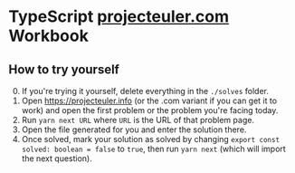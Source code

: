 # TypeScript [projecteuler.com](https://projecteuler.com) Workbook

## How to try yourself

0. If you're trying it yourself, delete everything in the `./solves` folder.
1. Open https://projecteuler.info (or the .com variant if you can get it to work) and open the first problem or the problem you're facing today.
2. Run `yarn next URL` where `URL` is the URL of that problem page.
3. Open the file generated for you and enter the solution there.
4. Once solved, mark your solution as solved by changing `export const solved: boolean = false` to `true`, then run `yarn next` (which will import the next question).
